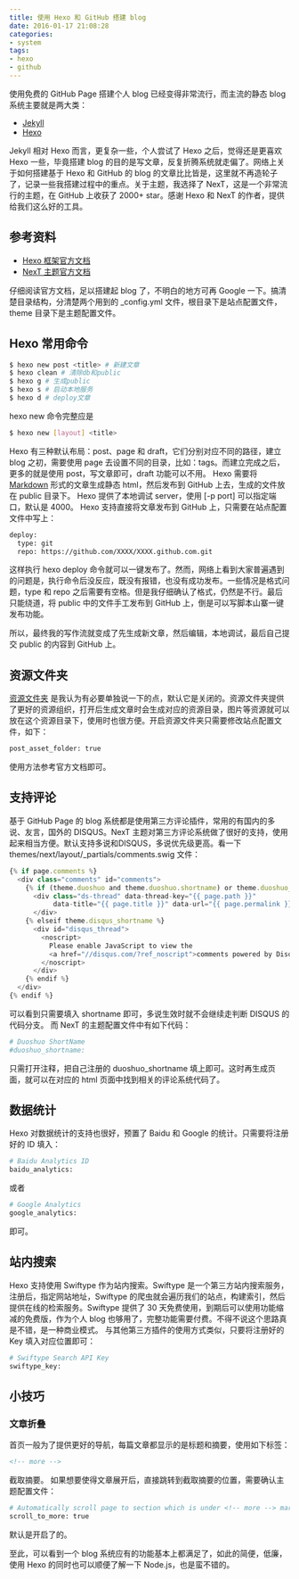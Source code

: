 ```yaml
---
title: 使用 Hexo 和 GitHub 搭建 blog
date: 2016-01-17 21:08:28
categories:
- system
tags:
- hexo
- github
---
```

使用免费的 GitHub Page 搭建个人 blog 已经变得非常流行，而主流的静态 blog 系统主要就是两大类：
- [Jekyll](https://jekyllrb.com/)
- [Hexo](https://hexo.io/zh-cn/)

Jekyll 相对 Hexo 而言，更复杂一些，个人尝试了 Hexo 之后，觉得还是更喜欢 Hexo 一些，毕竟搭建 blog 的目的是写文章，反复折腾系统就走偏了。网络上关于如何搭建基于 Hexo 和 GitHub 的 blog 的文章比比皆是，这里就不再造轮子了，记录一些我搭建过程中的重点。关于主题，我选择了 NexT，这是一个非常流行的主题，在 GitHub 上收获了 2000+ star。感谢 Hexo 和 NexT 的作者，提供给我们这么好的工具。

<!-- more -->

## 参考资料
- [Hexo 框架官方文档](https://hexo.io/zh-cn/docs/)
- [NexT 主题官方文档](http://theme-next.iissnan.com/)

仔细阅读官方文档，足以搭建起 blog 了，不明白的地方可再 Google 一下。搞清楚目录结构，分清楚两个用到的 _config.yml 文件，根目录下是站点配置文件，theme 目录下是主题配置文件。

## Hexo 常用命令
``` bash
$ hexo new post <title> # 新建文章
$ hexo clean # 清除db和public
$ hexo g # 生成public
$ hexo s # 启动本地服务
$ hexo d # deploy文章
```
hexo new 命令完整应是
``` bash
$ hexo new [layout] <title>
```
Hexo 有三种默认布局：post、page 和 draft，它们分别对应不同的路径，建立 blog 之初，需要使用 page 去设置不同的目录，比如：tags。而建立完成之后，更多的就是使用 post，写文章即可，draft 功能可以不用。
Hexo 需要将 [Markdown](https://www.zybuluo.com/mdeditor?url=https%3A%2F%2Fwww.zybuluo.com%2Fstatic%2Feditor%2Fmd-help.markdown) 形式的文章生成静态 html，然后发布到 GitHub 上去，生成的文件放在 public 目录下。
Hexo 提供了本地调试 server，使用 [-p port] 可以指定端口，默认是 4000。
Hexo 支持直接将文章发布到 GitHub 上，只需要在站点配置文件中写上：
``` bash
deploy:
  type: git
  repo: https://github.com/XXXX/XXXX.github.com.git
```
这样执行 hexo deploy 命令就可以一键发布了。然而，网络上看到大家普遍遇到的问题是，执行命令后没反应，既没有报错，也没有成功发布。一些情况是格式问题，type 和 repo 之后需要有空格。但是我仔细确认了格式，仍然是不行。最后只能绕道，将 public 中的文件手工发布到 GitHub 上，倒是可以写脚本山寨一键发布功能。

所以，最终我的写作流就变成了先生成新文章，然后编辑，本地调试，最后自己提交 public 的内容到 GitHub 上。

## 资源文件夹
[资源文件夹](https://hexo.io/zh-cn/docs/asset-folders.html) 是我认为有必要单独说一下的点，默认它是关闭的。资源文件夹提供了更好的资源组织，打开后生成文章时会生成对应的资源目录，图片等资源就可以放在这个资源目录下，使用时也很方便。开启资源文件夹只需要修改站点配置文件，如下：
``` bash
post_asset_folder: true
```
使用方法参考官方文档即可。

## 支持评论
基于 GitHub Page 的 blog 系统都是使用第三方评论插件，常用的有国内的多说、友言，国外的 DISQUS。NexT 主题对第三方评论系统做了很好的支持，使用起来相当方便。默认支持多说和DISQUS，多说优先级更高。看一下 themes/next/layout/_partials/comments.swig 文件：
``` javascript
{% if page.comments %}
  <div class="comments" id="comments">
    {% if (theme.duoshuo and theme.duoshuo.shortname) or theme.duoshuo_shortname %}
      <div class="ds-thread" data-thread-key="{{ page.path }}" 
           data-title="{{ page.title }}" data-url="{{ page.permalink }}">
      </div>
    {% elseif theme.disqus_shortname %}
      <div id="disqus_thread">
        <noscript>
          Please enable JavaScript to view the 
          <a href="//disqus.com/?ref_noscript">comments powered by Disqus.</a>
        </noscript>
      </div>
    {% endif %}
  </div>
{% endif %}
```
可以看到只需要填入 shortname 即可，多说生效时就不会继续走判断 DISQUS 的代码分支。
而 NexT 的主题配置文件中有如下代码：
``` bash
# Duoshuo ShortName           
#duoshuo_shortname:
```
只需打开注释，把自己注册的 duoshuo_shortname 填上即可。这时再生成页面，就可以在对应的 html 页面中找到相关的评论系统代码了。

## 数据统计
Hexo 对数据统计的支持也很好，预置了 Baidu 和 Google 的统计。只需要将注册好的 ID 填入：
``` bash
# Baidu Analytics ID
baidu_analytics:
```
或者
``` bash
# Google Analytics
google_analytics:
```
即可。

## 站内搜索
Hexo 支持使用 Swiftype 作为站内搜索。Swiftype 是一个第三方站内搜索服务，注册后，指定网站地址，Swiftype 的爬虫就会遍历我们的站点，构建索引，然后提供在线的检索服务。Swiftype 提供了 30 天免费使用，到期后可以使用功能缩减的免费版，作为个人 blog 也够用了，完整功能需要付费。不得不说这个思路真是不错，是一种商业模式。
与其他第三方插件的使用方式类似，只要将注册好的 Key 填入对应位置即可：
``` bash
# Swiftype Search API Key     
swiftype_key:
```

## 小技巧
### 文章折叠
首页一般为了提供更好的导航，每篇文章都显示的是标题和摘要，使用如下标签：
``` xml
<!-- more -->
```
截取摘要。
如果想要使得文章展开后，直接跳转到截取摘要的位置，需要确认主题配置文件：
``` bash
# Automatically scroll page to section which is under <!-- more --> mark.
scroll_to_more: true
```
默认是开启了的。

至此，可以看到一个 blog 系统应有的功能基本上都满足了，如此的简便，低廉，使用 Hexo 的同时也可以顺便了解一下 Node.js，也是蛮不错的。
